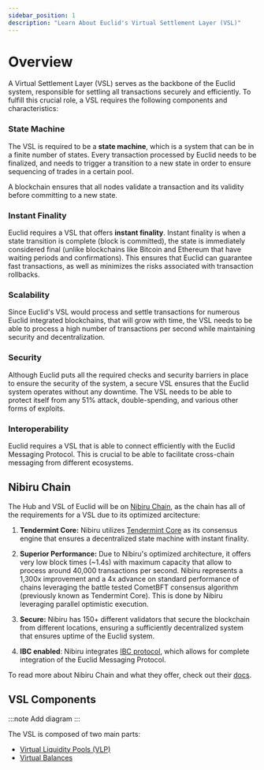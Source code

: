 ```yaml
---
sidebar_position: 1
description: "Learn About Euclid's Virtual Settlement Layer (VSL)"
---
```


# Overview

A Virtual Settlement Layer (VSL) serves as the backbone of the Euclid system, responsible for settling all transactions securely and efficiently. To fulfill this crucial role, a VSL requires the following components and characteristics:

###  State Machine 

The VSL is required to be a **state machine**, which is a system that can be in a finite number of states. Every transaction processed by Euclid needs to be finalized, and needs to trigger a transition to a new state in order to ensure sequencing of trades in a certain pool.

A blockchain ensures that all nodes validate a transaction and its validity before committing to a new state.

###  Instant Finality

Euclid requires a VSL that offers **instant finality**. Instant finality is when a state transition is complete (block is committed), the state is immediately considered final (unlike blockchains like Bitcoin and Ethereum that have waiting periods and confirmations). This ensures that Euclid can guarantee fast transactions, as well as minimizes the risks associated with transaction rollbacks.

### Scalability 

Since Euclid's VSL would process and settle transactions for numerous Euclid integrated blockchains, that will grow with time, the VSL needs to be able to process a high number of transactions per second while maintaining security and decentralization. 

### Security

Although Euclid puts all the required checks and security barriers in place to ensure the security of the system, a secure VSL ensures that the Euclid system operates without any downtime. The VSL needs to be able to protect itself from any 51% attack, double-spending, and various other forms of exploits.

### Interoperability

Euclid requires a VSL that is able to connect efficiently with the Euclid Messaging Protocol. This is crucial to be able to facilitate cross-chain messaging from different ecosystems.

## Nibiru Chain

The Hub and VSL of Euclid will be on [Nibiru Chain](https://www.nibiru.fi), as the chain has all of the requirements for a VSL due to its optimized arcitecture:

1. **Tendermint Core:** Nibiru utilizes [Tendermint Core](https://tendermint.com/core/) as its consensus engine that ensures a decentralized state machine with instant finality.

2. **Superior Performance:** Due to Nibiru's optimized architecture, it offers very low block times (~1.4s) with maximum capacity that allow to process around 40,000 transactions per second. Nibiru represents a 1,300x improvement and a 4x advance on standard performance of chains leveraging the battle tested CometBFT consensus algorithm (previously known as Tendermint Core). This is done by Nibiru leveraging parallel optimistic execution.

3. **Secure:** Nibiru has 150+ different validators that secure the blockchain from different locations, ensuring a sufficiently decentralized system that ensures uptime of the Euclid system. 

4. **IBC enabled**: Nibiru integrates [IBC protocol](https://www.ibcprotocol.dev/), which allows for complete integration of the Euclid Messaging Protocol.

To read more about Nibiru Chain and what they offer, check out their [docs](https://nibiru.fi/docs).


## VSL Components

:::note
Add diagram
:::

The VSL is composed of two main parts:

- [Virtual Liquidity Pools (VLP)](../Virtual%20Settlement%20Layer/virtual-pools.md)
- [Virtual Balances](../Virtual%20Settlement%20Layer/virtual-balances.md)